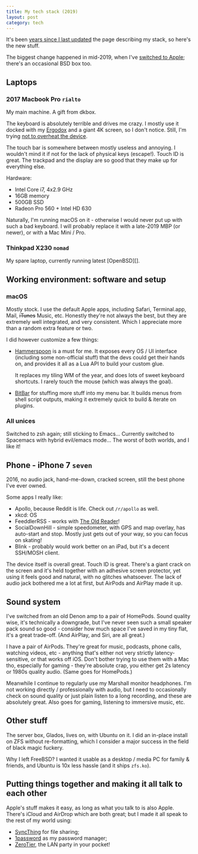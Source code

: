 ```yaml
---
title: My tech stack (2019)
layout: post
category: tech
---
```


It's been [years since I last updated](/2015/03/01/stack.html) the page
describing my stack, so here's the new stuff.

The biggest change happened in mid-2019, when I've [switched to
Apple](/2019/12/22/why-apple.html); there's an occasional BSD box too.

## Laptops

### 2017 Macbook Pro `rialto`

My main machine. A gift from dkbox.

The keyboard is absolutely terrible and drives me crazy. I mostly use it docked
with my [Ergodox][] and a giant 4K screen, so I don't notice. Still, I'm trying [not
to overheat the device][reddit-macbook-pro-keyboard-failures].

[Ergodox]: https://www.ergodox.io
[reddit-macbook-pro-keyboard-failures]: https://www.reddit.com/r/apple/comments/bjtyaw/macbook_pro_keyboard_failures_why_apples_dust/

The touch bar is somewhere between mostly useless and annoying. I wouldn't mind
it if not for the lack of physical keys (escape!). Touch ID is great. The
trackpad and the display are so good that they make up for everything else.

Hardware:

- Intel Core i7, 4x2.9 GHz
- 16GB memory
- 500GB SSD
- Radeon Pro 560 + Intel HD 630

Naturally, I'm running macOS on it - otherwise I would never put up with such a
bad keyboard. I will probably replace it with a late-2019 MBP (or newer), or
with a Mac Mini / Pro.

### Thinkpad X230 `nomad`

My spare laptop, currently running latest [OpenBSD][].

## Working environment: software and setup

### macOS

Mostly stock. I use the default Apple apps, including Safari, Terminal.app,
Mail, ~~iTunes~~ Music, etc. Honestly they're not always the best, but they are
extremely well integrated, and very consistent. Which I appreciate more than a
random extra feature or two.

I did however customize a few things:

- [Hammerspoon](http://www.hammerspoon.org) is a must for me. It exposes every
  OS / UI interface (including some non-official stuff) that the devs could get
  their hands on, and provides it all as a Lua API to build your custom glue.

    It replaces my tiling WM of the year, and does lots of sweet keyboard
    shortcuts. I rarely touch the mouse (which was always the goal).

- [BitBar](https://getbitbar.com) for stuffing more stuff into my menu bar. It
  builds menus from shell script outputs, making it extremely quick to build &
  iterate on plugins.

### All unices

Switched to zsh again; still sticking to Emacs... Currently switched to
Spacemacs with hybrid evil/emacs mode... The worst of both worlds, and I like
it!

## Phone - iPhone 7 `seven`

2016, no audio jack, hand-me-down, cracked screen, still the best phone I've
ever owned.

Some apps I really like:

- Apollo, because Reddit is life. Check out `/r/apollo` as well.
- xkcd: OS
- FeeddlerRSS - works with [The Old Reader](https://theoldreader.com/)!
- SocialDownHill - simple speedometer, with GPS and map overlay, has auto-start
  and stop. Mostly just gets out of your way, so you can focus on skating!
- Blink - probably would work better on an iPad, but it's a decent SSH/MOSH
  client.

The device itself is overall great. Touch ID is great. There's a giant crack on
the screen and it's held together with an adhesive screen protector, yet using
it feels good and natural, with no glitches whatsoever. The lack of audio jack
bothered me a lot at first, but AirPods and AirPlay made it up.

## Sound system

I've switched from an old Denon amp to a pair of HomePods. Sound quality wise,
it's technically a downgrade, but I've never seen such a small speaker pack
sound so good - consider how much space I've saved in my tiny flat, it's a great
trade-off. (And AirPlay, and Siri, are all great.)

I have a pair of AirPods. They're great for music, podcasts, phone calls,
watching videos, etc - anything that's either not very strictly
latency-sensitive, or that works off iOS. Don't bother trying to use them with a
Mac tho, especially for gaming - they're absolute crap, you either get 2s
latency or 1980s quality audio. (Same goes for HomePods.)

Meanwhile I continue to regularly use my Marshall monitor headphones. I'm not
working directly / professionally with audio, but I need to occasionally check
on sound quality or just plain listen to a long recording, and these are
absolutely great. Also goes for gaming, listening to immersive music, etc.

## Other stuff

The server box, Glados, lives on, with Ubuntu on it. I did an in-place install
on ZFS without re-formatting, which I consider a major success in the field of
black magic fuckery.

Why I left FreeBSD? I wanted it usable as a desktop / media PC for family &
friends, and Ubuntu is 10x less hassle (and it ships `zfs.ko`).

## Putting things together and making it all talk to each other

Apple's stuff makes it easy, as long as what you talk to is also Apple. There's
iCloud and AirDrop which are both great; but I made it all speak to the rest of
my world using:

- [SyncThing](https://syncthing.net) for file sharing;
- [1password](https://1password.com) as my password manager;
- [ZeroTier](https://www.zerotier.com), the LAN party in your pocket!
